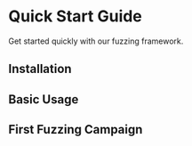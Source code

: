 # Quick Start Guide

Get started quickly with our fuzzing framework.

## Installation

## Basic Usage

## First Fuzzing Campaign

